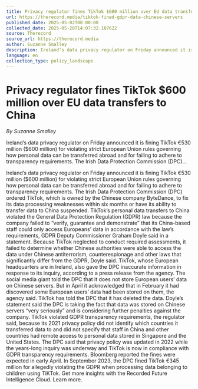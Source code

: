 ```yaml
---
title: Privacy regulator fines TikTok $600 million over EU data transfers to China
url: https://therecord.media/tiktok-fined-gdpr-data-chinese-servers
published_date: 2025-05-02T00:00:00
collected_date: 2025-05-28T14:07:32.107622
source: Therecord
source_url: https://therecord.media
author: Suzanne Smalley
description: Ireland’s data privacy regulator on Friday announced it is fining TikTok €530 million ($600 million) for violating strict European Union rules governing how personal data can be transferred abroad and for failing to adhere to transparency requirements. The Irish Data Protection Commission (DPC)...
language: en
collection_type: policy_landscape
---
```


# Privacy regulator fines TikTok $600 million over EU data transfers to China

*By Suzanne Smalley*

Ireland’s data privacy regulator on Friday announced it is fining TikTok €530 million ($600 million) for violating strict European Union rules governing how personal data can be transferred abroad and for failing to adhere to transparency requirements. The Irish Data Protection Commission (DPC)...

Ireland’s data privacy regulator on Friday announced it is fining TikTok €530 million ($600 million) for violating strict European Union rules governing how personal data can be transferred abroad and for failing to adhere to transparency requirements. The Irish Data Protection Commission (DPC) ordered TikTok, which is owned by the Chinese company ByteDance, to fix its data processing weaknesses within six months or have its ability to transfer data to China suspended. TikTok’s personal data transfers to China violated the General Data Protection Regulation (GDPR) law because the company failed to “verify, guarantee and demonstrate” that its China-based staff could only access Europeans’ data in accordance with the law’s requirements, GDPR Deputy Commissioner Graham Doyle said in a statement. Because TikTok neglected to conduct required assessments, it failed to determine whether Chinese authorities were able to access the data under Chinese antiterrorism, counterespionage and other laws that significantly differ from the GDPR, Doyle said. TikTok, whose European headquarters are in Ireland, also gave the DPC inaccurate information in response to its inquiry, according to a press release from the agency. The social media giant told the DPC that it does not store European users’ data on Chinese servers. But in April it acknowledged that in February it had discovered some European users’ data had been stored on them, the agency said. TikTok has told the DPC that it has deleted the data. Doyle’s statement said the DPC is taking the fact that data was stored on Chinese servers “very seriously” and is considering further penalties against the company. TikTok violated GDPR transparency requirements, the regulator said, because its 2021 privacy policy did not identify which countries it transferred data to and did not specify that staff in China and other countries had remote access to personal data stored in Singapore and the United States. The DPC said that privacy policy was updated in 2022 while the years-long inquiry was underway and TikTok is now in compliance with GDPR transparency requirements. Bloomberg reported the fines were expected in early April. In September 2023, the DPC fined TikTok €345 million for allegedly violating the GDPR when processing data belonging to children using TiKTok. Get more insights with the Recorded Future Intelligence Cloud. Learn more.